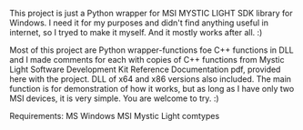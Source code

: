 This project is just a Python wrapper for MSI MYSTIC LIGHT SDK library for Windows. I need it for my purposes and didn't find anything useful in internet, so I tryed to make it myself. And it mostly works after all. :)

Most of this project are Python wrapper-functions foe C++ functions in DLL and I made comments for each with copies of C++ functions from Mystic Light Software Development Kit Reference Documentation pdf, provided here with the project.
DLL of x64 and x86 versions also included.
The main function is for demonstration of how it works, but as long as I have only two MSI devices, it is very simple.
You are welcome to try. :)

Requirements: 
MS Windows
MSI Mystic Light
comtypes